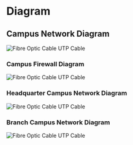 # Diagram

## Campus Network Diagram

![Fibre Optic Cable UTP Cable](<../../.gitbook/assets/network diagram\_bg.png>)

### Campus Firewall Diagram

![Fibre Optic Cable UTP Cable](../../.gitbook/assets/fwd\_bg.png)

### Headquarter Campus Network Diagram

![Fibre Optic Cable UTP Cable](../../.gitbook/assets/hqd\_bg.png)

### Branch Campus Network Diagram

![Fibre Optic Cable UTP Cable](../../.gitbook/assets/branchd\_bg.png)
